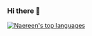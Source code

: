 ### Hi there 👋

[![Naereen's top languages](https://github-readme-stats.vercel.app/api/top-langs/?username=njacob1001&theme=blue-green&count_private=true)](https://github.com/anuraghazra/github-readme-stats)


<!--
**njacob1001/njacob1001** is a ✨ _special_ ✨ repository because its `README.md` (this file) appears on your GitHub profile.

Here are some ideas to get you started:

- 🔭 I’m currently working on ...
- 🌱 I’m currently learning ...
- 👯 I’m looking to collaborate on ...
- 🤔 I’m looking for help with ...
- 💬 Ask me about ...
- 📫 How to reach me: ...
- 😄 Pronouns: ...
- ⚡ Fun fact: ...
-->

